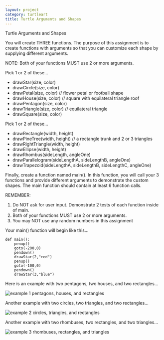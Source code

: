 ```yaml
---
layout: project
category: turtleart
title: Turtle Arguments and Shapes
---
```

Turtle Arguments and Shapes

You will create THREE functions. The purpose of this assignment is to create functions with arguments so that you can customize each shape by supplying different arguments.

NOTE: Both of your functions MUST use 2 or more arguments.

Pick 1 or 2 of these...

  - drawStar(size, color)
  - drawCircle(size, color)
  - drawPetal(size, color) // flower petal or football shape
  - drawHouse(size, color) // square with equilateral triangle roof
  - drawPentagon(size, color)
  - drawTriangle(size, color) // equilateral triangle
  - drawSquare(size, color)

Pick 1 or 2 of these...

  - drawRectangle(width, height)
  - drawPineTree(width, height) // a rectangle trunk and 2 or 3 triangles
  - drawRightTriangle(width, height)
  - drawEllipse(width, height)
  - drawRhombus(sideLength, angleOne)
  - drawParallelogram(sideLengthA, sideLengthB, angleOne)
  - drawTrapezoid(sideLengthA, sideLengthB, sideLengthC, angleOne)

Finally, create a function named main(). In this function, you will call your 3 functions and provide different arguments to demonstrate the custom shapes. The main function should contain at least 6 function calls.

REMEMBER: 
  1. Do NOT ask for user input. Demonstrate 2 tests of each function inside of main.
  1. Both of your functions MUST use 2 or more arguments.
  1. You may NOT use any random numbers in this assignment

Your main() function will begin like this...
```
def main():
    penup()
    goto(-200,0)
    pendown()
    drawStar(2,"red")
    penup()
    goto(-100,0)
    pendown()
    drawStar(3,"blue")
```

Here is an example with two pentagons, two houses, and two rectangles...

![example 1 pentagons, houses, and rectangles](https://bradleycodeu.github.io/apcsp/turtleart/TurtleArgsAndShapes/trtArguments1.png)

Another example with two circles, two triangles, and two rectangles...

![example 2 circles, triangles, and rectangles](https://bradleycodeu.github.io/apcsp/turtleart/TurtleArgsAndShapes/trtArguments2.png)

Another example with two rhombuses, two rectangles, and two triangles...

![example 3 rhombuses, rectangles, and triangles](https://bradleycodeu.github.io/apcsp/turtleart/TurtleArgsAndShapes/trtArguments3.png)